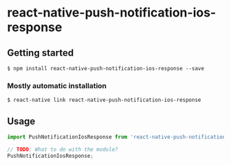 # react-native-push-notification-ios-response

## Getting started

`$ npm install react-native-push-notification-ios-response --save`

### Mostly automatic installation

`$ react-native link react-native-push-notification-ios-response`

## Usage
```javascript
import PushNotificationIosResponse from 'react-native-push-notification-ios-response';

// TODO: What to do with the module?
PushNotificationIosResponse;
```
